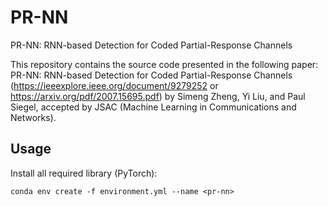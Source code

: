 # PR-NN
PR-NN: RNN-based Detection for Coded Partial-Response Channels

This repository contains the source code presented in the following paper: PR-NN: RNN-based Detection for Coded Partial-Response Channels (https://ieeexplore.ieee.org/document/9279252 or https://arxiv.org/pdf/2007.15695.pdf) by Simeng Zheng, Yi Liu, and Paul Siegel, accepted by JSAC (Machine Learning in Communications and Networks).

## Usage
Install all required library (PyTorch):

```
conda env create -f environment.yml --name <pr-nn>
```
